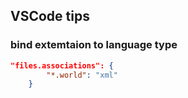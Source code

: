 

## VSCode tips
### bind extemtaion to language type
```json
"files.associations": {
        "*.world": "xml"
    }
```